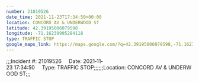 ```yaml
---
number: 21019526
date_time: 2021-11-23T17:34:50+00:00
location: CONCORD AV & UNDERWOOD ST
latitude: 42.39195006079598
longitude: -71.16239995284118
type: TRAFFIC STOP
google_maps_link: https://maps.google.com/?q=42.39195006079598,-71.16239995284118
---
```


;;;Incident #: 21019526     Date: 2021‐11‐23 17:34:50     Type: TRAFFIC STOP;;;;;;Location: CONCORD AV & UNDERWOOD ST;;;
